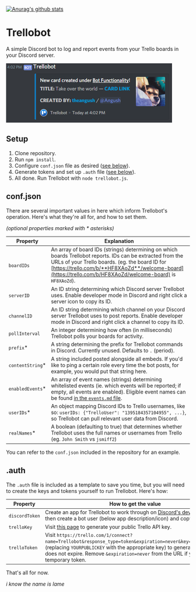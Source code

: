 [![Anurag's github stats](https://github-readme-stats.vercel.app/api?username=MrFrank2716)](https://github.com/MrFrank2716/github-readme-stats)
# Trellobot
A simple Discord bot to log and report events from your Trello boards in your Discord server.

![Image example of Trellobot alert](https://raw.githubusercontent.com/Angush/trellobot/master/example-alert.png "Image example of Trellobot alert")

## Setup
1. Clone repository.
2. Run `npm install`.
3. Configure `conf.json` file as desired ([see below](#confjson)).
4. Generate tokens and set up `.auth` file ([see below](#auth)).
5. All done. Run Trellobot with `node trellobot.js`.

## conf.json
There are several important values in here which inform Trellobot's operation. Here's what they're all for, and how to set them.

*(optional properties marked with * asterisks)*

Property         | Explanation
---------------- | -----------
`boardIDs`       | An array of board IDs (strings) determining on which boards Trellobot reports. IDs can be extracted from the URLs of your Trello boards. (eg. the board ID for [https://trello.com/b/**HF8XAoZd**/welcome-board](https://trello.com/b/HF8XAoZd/welcome-board) is `HF8XAoZd`).
`serverID`       | An ID string determining which Discord server Trellobot uses. Enable developer mode in Discord and right click a server icon to copy its ID.
`channelID`      | An ID string determining which channel on your Discord server Trellobot uses to post reports. Enable developer mode in Discord and right click a channel to copy its ID.
`pollInterval`   | An integer determining how often (in milliseconds) Trellobot polls your boards for activity. 
`prefix`*        | A string determining the prefix for Trellobot commands in Discord. Currently unused. Defaults to `.` (period).
`contentString`* | A string included posted alongside all embeds. If you'd like to ping a certain role every time the bot posts, for example, you would put that string here.
`enabledEvents`* | An array of event names (strings) determining whitelisted events (ie. which events will be reported; if empty, all events are enabled). Eligible event names can be found [in the `events.md` file](https://github.com/angush/trellobot/blob/master/events.md).
`userIDs`*       | An object mapping Discord IDs to Trello usernames, like so: `userIDs: {"TrelloUser": "1395184357104955", ...}`, so Trellobot can pull relevant user data from Discord.
`realNames`*     | A boolean (defaulting to true) that determines whether Trellobot uses the full names or usernames from Trello (eg. `John Smith` vs `jsmiff2`)

You can refer to the `conf.json` included in the repository for an example.

## .auth
The `.auth` file is included as a template to save you time, but you will need to create the keys and tokens yourself to run Trellobot. Here's how:

Property       | How to get the value
-------------- | ----------------------
`discordToken` | Create an app for Trellobot to work through on [Discord's developer site](https://discordapp.com/developers/applications/me/create), then create a bot user (below app description/icon) and copy the token.
`trelloKey`    | Visit [this page](https://trello.com/1/appKey/generate) to generate your public Trello API key.
`trelloToken`  | Visit `https://trello.com/1/connect?name=Trellobot&response_type=token&expiration=never&key=YOURPUBLICKEY` (replacing `YOURPUBLICKEY` with the appropriate key) to generate a token that does not expire. Remove `&expiration=never` from the URL if you'd prefer a temporary token.

That's all for now.

*i know the name is lame*

